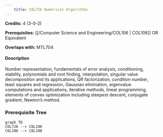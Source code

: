 ```yaml
---
    title: COL726 Numerical Algorithms
---
```

**Credits:** 4 (3-0-2)



**Prerequisites:** [[/Computer Science and Engineering/COL106 | COL106]] OR Equivalent

**Overlaps with:** MTL704

#### Description 
Number representation, fundamentals of error analysis, conditioning, stability, polynomials and root finding, interpolation, singular value decomposition and its applications, QR factorization, condition number, least squares and regression, Gaussian elimination, eigenvalue computations and applications, iterative methods, linear programming, elements of convex optimization including steepest descent, conjugate gradient, Newton’s method.

### Prerequisite Tree

```mermaid
graph TD
COL726 --> COL106
COL106 --> COL100
```